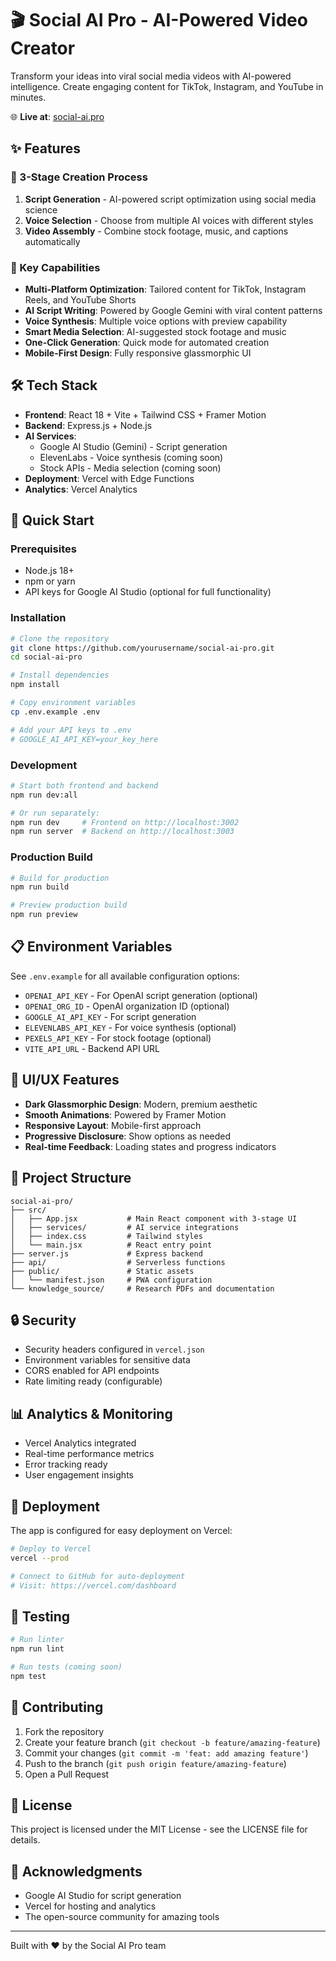 # 🎬 Social AI Pro - AI-Powered Video Creator

Transform your ideas into viral social media videos with AI-powered intelligence. Create engaging content for TikTok, Instagram, and YouTube in minutes.

🌐 **Live at**: [social-ai.pro](https://social-ai.pro)

## ✨ Features

### 🎯 3-Stage Creation Process

1. **Script Generation** - AI-powered script optimization using social media science
2. **Voice Selection** - Choose from multiple AI voices with different styles
3. **Video Assembly** - Combine stock footage, music, and captions automatically

### 🚀 Key Capabilities

- **Multi-Platform Optimization**: Tailored content for TikTok, Instagram Reels, and YouTube Shorts
- **AI Script Writing**: Powered by Google Gemini with viral content patterns
- **Voice Synthesis**: Multiple voice options with preview capability
- **Smart Media Selection**: AI-suggested stock footage and music
- **One-Click Generation**: Quick mode for automated creation
- **Mobile-First Design**: Fully responsive glassmorphic UI

## 🛠️ Tech Stack

- **Frontend**: React 18 + Vite + Tailwind CSS + Framer Motion
- **Backend**: Express.js + Node.js
- **AI Services**: 
  - Google AI Studio (Gemini) - Script generation
  - ElevenLabs - Voice synthesis (coming soon)
  - Stock APIs - Media selection (coming soon)
- **Deployment**: Vercel with Edge Functions
- **Analytics**: Vercel Analytics

## 🚀 Quick Start

### Prerequisites

- Node.js 18+
- npm or yarn
- API keys for Google AI Studio (optional for full functionality)

### Installation

```bash
# Clone the repository
git clone https://github.com/yourusername/social-ai-pro.git
cd social-ai-pro

# Install dependencies
npm install

# Copy environment variables
cp .env.example .env

# Add your API keys to .env
# GOOGLE_AI_API_KEY=your_key_here
```

### Development

```bash
# Start both frontend and backend
npm run dev:all

# Or run separately:
npm run dev     # Frontend on http://localhost:3002
npm run server  # Backend on http://localhost:3003
```

### Production Build

```bash
# Build for production
npm run build

# Preview production build
npm run preview
```

## 📋 Environment Variables

See `.env.example` for all available configuration options:

- `OPENAI_API_KEY` - For OpenAI script generation (optional)
- `OPENAI_ORG_ID` - OpenAI organization ID (optional)
- `GOOGLE_AI_API_KEY` - For script generation
- `ELEVENLABS_API_KEY` - For voice synthesis (optional)
- `PEXELS_API_KEY` - For stock footage (optional)
- `VITE_API_URL` - Backend API URL

## 🎨 UI/UX Features

- **Dark Glassmorphic Design**: Modern, premium aesthetic
- **Smooth Animations**: Powered by Framer Motion
- **Responsive Layout**: Mobile-first approach
- **Progressive Disclosure**: Show options as needed
- **Real-time Feedback**: Loading states and progress indicators

## 📁 Project Structure

```
social-ai-pro/
├── src/
│   ├── App.jsx           # Main React component with 3-stage UI
│   ├── services/         # AI service integrations
│   ├── index.css         # Tailwind styles
│   └── main.jsx          # React entry point
├── server.js             # Express backend
├── api/                  # Serverless functions
├── public/               # Static assets
│   └── manifest.json     # PWA configuration
└── knowledge_source/     # Research PDFs and documentation
```

## 🔒 Security

- Security headers configured in `vercel.json`
- Environment variables for sensitive data
- CORS enabled for API endpoints
- Rate limiting ready (configurable)

## 📊 Analytics & Monitoring

- Vercel Analytics integrated
- Real-time performance metrics
- Error tracking ready
- User engagement insights

## 🚢 Deployment

The app is configured for easy deployment on Vercel:

```bash
# Deploy to Vercel
vercel --prod

# Connect to GitHub for auto-deployment
# Visit: https://vercel.com/dashboard
```

## 🧪 Testing

```bash
# Run linter
npm run lint

# Run tests (coming soon)
npm test
```

## 🤝 Contributing

1. Fork the repository
2. Create your feature branch (`git checkout -b feature/amazing-feature`)
3. Commit your changes (`git commit -m 'feat: add amazing feature'`)
4. Push to the branch (`git push origin feature/amazing-feature`)
5. Open a Pull Request

## 📝 License

This project is licensed under the MIT License - see the LICENSE file for details.

## 🙏 Acknowledgments

- Google AI Studio for script generation
- Vercel for hosting and analytics
- The open-source community for amazing tools

---

Built with ❤️ by the Social AI Pro team
